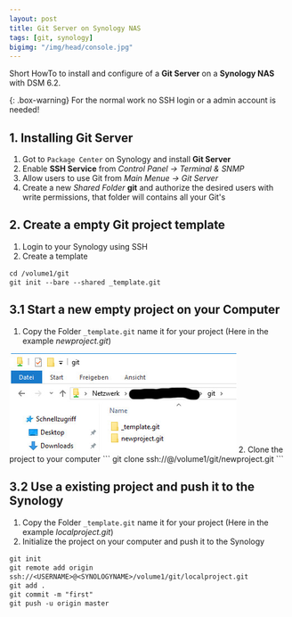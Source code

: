 ```yaml
---
layout: post
title: Git Server on Synology NAS
tags: [git, synology]
bigimg: "/img/head/console.jpg"
---
```


Short HowTo to install and configure of a **Git Server** on a **Synology NAS** with DSM 6.2.

{: .box-warning}
For the normal work no SSH login or a admin account is needed!

## 1. Installing Git Server
1. Got to `Package Center` on Synology and install **Git Server**
2. Enable **SSH Service** from *Control Panel -> Terminal & SNMP*
3. Allow users to use Git from *Main Menue -> Git Server*
4. Create a new *Shared Folder* **git** and authorize the desired users with write permissions, that folder will contains all your Git's 

## 2. Create a empty Git project template 
1. Login to your Synology using SSH
2. Create a template
```
cd /volume1/git
git init --bare --shared _template.git
```



## 3.1 Start a new empty project on your Computer
1. Copy the Folder `_template.git` name it for your project (Here in the example *newproject.git*) 
<img src="/img/posts/2018-08-25/copytemplate.jpg">
2. Clone the project to your computer
```
git clone ssh://<USERNAME>@<SYNOLOGYNAME>/volume1/git/newproject.git
```

## 3.2 Use a existing project and push it to the Synology
1. Copy the Folder `_template.git` name it for your project (Here in the example *localproject.git*)
2. Initialize the project on your computer and push it to the Synology
```
git init 
git remote add origin ssh://<USERNAME>@<SYNOLOGYNAME>/volume1/git/localproject.git
git add .
git commit -m "first"
git push -u origin master
```

